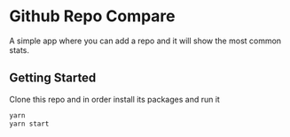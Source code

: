 # Github Repo Compare

A simple app where you can add a repo and it will show the most common stats.

## Getting Started

Clone this repo and in order install its packages and run it

```bash
yarn
yarn start
```
